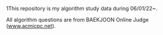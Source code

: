 1This repository is my algorithm study data during 06/01/22~.

All algorithm questions are from BAEKJOON Online Judge (www.acmicpc.net).
